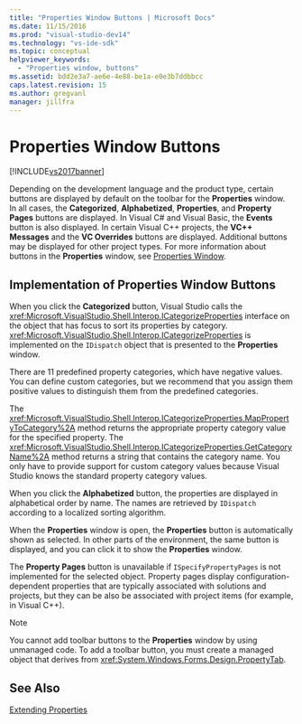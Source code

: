 ```yaml
---
title: "Properties Window Buttons | Microsoft Docs"
ms.date: 11/15/2016
ms.prod: "visual-studio-dev14"
ms.technology: "vs-ide-sdk"
ms.topic: conceptual
helpviewer_keywords: 
  - "Properties window, buttons"
ms.assetid: bdd2e3a7-ae6e-4e88-be1a-e0e3b7ddbbcc
caps.latest.revision: 15
ms.author: gregvanl
manager: jillfra
---
```

# Properties Window Buttons
[!INCLUDE[vs2017banner](../../includes/vs2017banner.md)]

Depending on the development language and the product type, certain buttons are displayed by default on the toolbar for the **Properties** window. In all cases, the **Categorized**, **Alphabetized**, **Properties**, and **Property Pages** buttons are displayed. In Visual C# and Visual Basic, the **Events** button is also displayed. In certain Visual C++ projects, the **VC++ Messages** and the **VC Overrides** buttons are displayed. Additional buttons may be displayed for other project types. For more information about buttons in the **Properties** window, see [Properties Window](../../ide/reference/properties-window.md).  
  
## Implementation of Properties Window Buttons  
 When you click the **Categorized** button, Visual Studio calls the <xref:Microsoft.VisualStudio.Shell.Interop.ICategorizeProperties> interface on the object that has focus to sort its properties by category. <xref:Microsoft.VisualStudio.Shell.Interop.ICategorizeProperties> is implemented on the `IDispatch` object that is presented to the **Properties** window.  
  
 There are 11 predefined property categories, which have negative values. You can define custom categories, but we recommend that you assign them positive values to distinguish them from the predefined categories.  
  
 The <xref:Microsoft.VisualStudio.Shell.Interop.ICategorizeProperties.MapPropertyToCategory%2A> method returns the appropriate property category value for the specified property. The <xref:Microsoft.VisualStudio.Shell.Interop.ICategorizeProperties.GetCategoryName%2A> method returns a string that contains the category name. You only have to provide support for custom category values because Visual Studio knows the standard property category values.  
  
 When you click the **Alphabetized** button, the properties are displayed in alphabetical order by name. The names are retrieved by `IDispatch` according to a localized sorting algorithm.  
  
 When the **Properties** window is open, the **Properties** button is automatically shown as selected. In other parts of the environment, the same button is displayed, and you can click it to show the **Properties** window.  
  
 The **Property Pages** button is unavailable if `ISpecifyPropertyPages` is not implemented for the selected object. Property pages display configuration-dependent properties that are typically associated with solutions and projects, but they can be also be associated with project items (for example, in Visual C++).  
  
> [!NOTE]
> You cannot add toolbar buttons to the **Properties** window by using unmanaged code. To add a toolbar button, you must create a managed object that derives from <xref:System.Windows.Forms.Design.PropertyTab>.  
  
## See Also  
 [Extending Properties](../../extensibility/internals/extending-properties.md)
